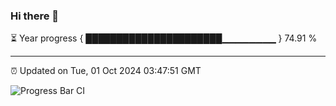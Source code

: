 ### Hi there 👋

⏳ Year progress { ██████████████████████▁▁▁▁▁▁▁▁ } 74.91 %

---

⏰ Updated on Tue, 01 Oct 2024 03:47:51 GMT

![Progress Bar CI](https://github.com/IshwaranRudhara/GIT-ACTION/workflows/Progress%20Bar%20CI/badge.svg)
